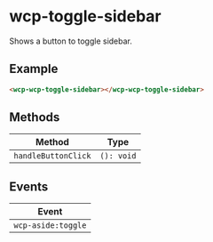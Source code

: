 # wcp-toggle-sidebar

Shows a button to toggle sidebar.

## Example

```html
<wcp-wcp-toggle-sidebar></wcp-wcp-toggle-sidebar>
```

## Methods

| Method              | Type       |
|---------------------|------------|
| `handleButtonClick` | `(): void` |

## Events

| Event              |
|--------------------|
| `wcp-aside:toggle` |
